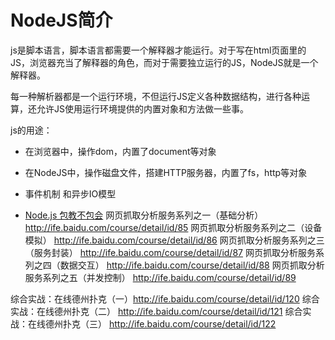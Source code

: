 # NodeJS简介

js是脚本语言，脚本语言都需要一个解释器才能运行。对于写在html页面里的JS，浏览器充当了解释器的角色，而对于需要独立运行的JS，NodeJS就是一个解释器。

每一种解析器都是一个运行环境，不但运行JS定义各种数据结构，进行各种运算，还允许JS使用运行环境提供的内置对象和方法做一些事。

js的用途：
- 在浏览器中，操作dom，内置了document等对象
- 在NodeJS中，操作磁盘文件，搭建HTTP服务器，内置了fs，http等对象


- 事件机制 和异步IO模型



- [Node.js 包教不包会](https://github.com/alsotang/node-lessons)
网页抓取分析服务系列之一（基础分析） http://ife.baidu.com/course/detail/id/85
网页抓取分析服务系列之二（设备模拟） http://ife.baidu.com/course/detail/id/86
网页抓取分析服务系列之三（服务封装） http://ife.baidu.com/course/detail/id/87
网页抓取分析服务系列之四（数据交互） http://ife.baidu.com/course/detail/id/88
网页抓取分析服务系列之五（并发控制） http://ife.baidu.com/course/detail/id/89


 
综合实战：在线德州扑克（一）http://ife.baidu.com/course/detail/id/120
综合实战：在线德州扑克（二） http://ife.baidu.com/course/detail/id/121
综合实战：在线德州扑克（三） http://ife.baidu.com/course/detail/id/122